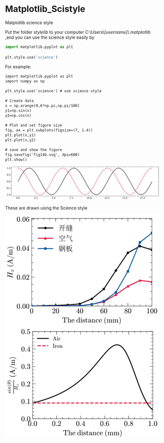# Matplotlib_Scistyle
Matplotlib science style 

Put the folder *stylelib* to your computer *C:\Users\\[username]\\.matplotlib* ,and you can use the science style easily by 

```python
import matplotlib.pyplot as plt

plt.style.use('science')
```

For example:

```
import matplotlib.pyplot as plt
import numpy as np

plt.style.use('science') # use science style

# Create data
x = np.arange(0,6*np.pi,np.pi/100)
y1=np.sin(x)
y2=np.cos(x)

# Plot and set figure size
fig, ax = plt.subplots(figsize=(7, 1.4))
plt.plot(x,y1)
plt.plot(x,y2)

# save and show the figure
fig.savefig('fig14b.svg', dpi=600)
plt.show()
```
![示例图](https://github.com/S-Kee/Matplotlib_Scistyle/blob/master/figsincos.svg) 


These are drawn using the Science style

![示例图](https://github.com/S-Kee/Matplotlib_Scistyle/blob/master/fig1.svg) ![示例图](https://github.com/S-Kee/Matplotlib_Scistyle/blob/master/fig14b.svg)


